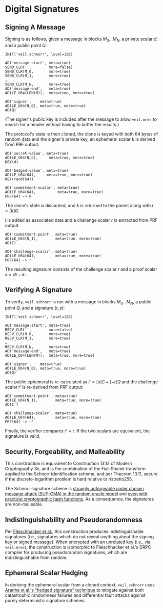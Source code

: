 # Digital Signatures

## Signing A Message

Signing is as follows, given a message in blocks $M_0...M_N$, a private scalar $d$, and a public point $Q$:

```text
INIT('veil.schnorr', level=128)

AD('message-start', meta=true)
SEND_CLR('',        more=false)
SEND_CLR(M_0,       more=true)
SEND_CLR(M_1,       more=true)
…
SEND_CLR(M_N,       more=true)
AD('message-end',   meta=true)
AD(LE_U64(LEN(M)),  meta=true, more=true)

AD('signer',    meta=true)
AD(LE_U64(N_Q), meta=true, more=true)
AD(Q)
```

(The signer's public key is included after the message to allow `veil.mres` to search for a header without having to
buffer the results.)

The protocol's state is then cloned, the clone is keyed with both 64 bytes of random data and the signer's private key,
an ephemeral scalar $k$ is derived from PRF output:

```text
AD('secret-value', meta=true)
AD(LE_U64(N_d),     meta=true, more=true)
KEY(d)

AD('hedged-value', meta=true)
AD(LE_U64(64),     meta=true, more=true)
KEY(rand(64))

AD('commitment-scalar', meta=true)
AD(LE_U64(64),          meta=true, more=true)
PRF(64) -> k
```

The clone's state is discarded, and $k$ is returned to the parent along with $I = [k]G$. 

$I$ is added as associated data and a challenge scalar $r$ is extracted from PRF output:

```text
AD('commitment-point', meta=true)
AD(LE_U64(N_I),        meta=true, more=true)
AD(I)

AD('challenge-scalar', meta=true)
AD(LE_U64(64),         meta=true, more=true)
PRF(64) -> r
```

The resulting signature consists of the challenge scalar $r$ and a proof scalar $s = dr + k$.

## Verifying A Signature

To verify, `veil.schnorr` is run with a message in blocks $M_0...M_N$, a public point $Q$, and a signature $(r,s)$:

```text
INIT('veil.schnorr', level=128)

AD('message-start', meta=true)
RECV_CLR('',        more=false)
RECV_CLR(M_0,       more=true)
RECV_CLR(M_1,       more=true)
…
RECV_CLR(M_N,       more=true)
AD('message-end',   meta=true)
AD(LE_U64(LEN(M)),  meta=true, more=true)

AD('signer',    meta=true)
AD(LE_U64(N_Q), meta=true, more=true)
AD(Q)
```

The public ephemeral is re-calculated as $I' = [s]G + [{-r}]Q$ and the challenge scalar $r'$ is re-derived from PRF
output:

```text
AD('commitment-point', meta=true)
AD(LE_U64(N_I),        meta=true, more=true)
AD(I')

AD('challenge-scalar', meta=true)
AD(LE_U64(64),         meta=true, more=true)
PRF(64) -> r'
```

Finally, the verifier compares $r' \equiv r$. If the two scalars are equivalent, the signature is valid.

## Security, Forgeability, and Malleability

This construction is equivalent to Construction 13.12 of Modern Cryptography 3e, and is the combination of the
Fiat-Shamir transform applied to the Schnorr identification scheme, and per Theorem 13.11, secure if the
discrete-logarithm problem is hard relative to ristretto255.

The Schnorr signature scheme
is [strongly unforgeable under chosen message attack (SUF-CMA) in the random oracle model][schnorr-cma]
and [even with practical cryptographic hash functions][schnorr-hash]. As a consequence, the signatures are
non-malleable.

## Indistinguishability and Pseudorandomness

Per [Fleischhacker et al.][ind-sig], this construction produces indistinguishable signatures (i.e., signatures which do
not reveal anything about the signing key or signed message). When encrypted with an unrelated key (i.e.,
via `veil.mres`), the construction is isomorphic to Fleischhacker et al.'s DRPC compiler for producing pseudorandom
signatures, which are indistinguishable from random.

## Ephemeral Scalar Hedging

In deriving the ephemeral scalar from a cloned context, `veil.schnorr` uses [Aranha et al.'s
"hedged signature" technique][hedge] to mitigate against both catastrophic randomness failures and differential fault
attacks against purely deterministic signature schemes.


[schnorr-cma]: https://www.di.ens.fr/david.pointcheval/Documents/Papers/2000_joc.pdf

[schnorr-hash]: http://www.neven.org/papers/schnorr.pdf

[ind-sig]: https://eprint.iacr.org/2011/673.pdf

[hedge]: https://eprint.iacr.org/2019/956.pdf